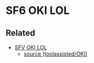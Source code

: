 # SF6 OKI LOL

## Related

- [SFV OKI LOL](http://toolassisted.github.io/OKI/#ZKU/55/6/6/1,0,,0,/1,0,,0,/1,0,,0,/1,0,,0,/1,0,,0,/1,0,,0,/1,0,,0,/)
    - [source (toolassisted/OKI)](https://github.com/toolassisted/OKI)
